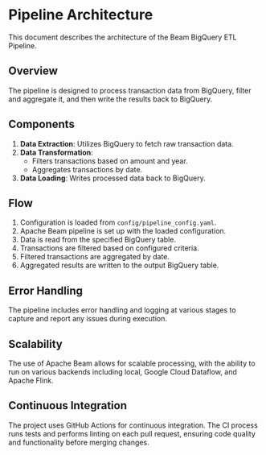 # Pipeline Architecture

This document describes the architecture of the Beam BigQuery ETL Pipeline.

## Overview

The pipeline is designed to process transaction data from BigQuery, filter and aggregate it, and then write the results back to BigQuery.

## Components

1. **Data Extraction**: Utilizes BigQuery to fetch raw transaction data.
2. **Data Transformation**: 
   - Filters transactions based on amount and year.
   - Aggregates transactions by date.
3. **Data Loading**: Writes processed data back to BigQuery.

## Flow

1. Configuration is loaded from `config/pipeline_config.yaml`.
2. Apache Beam pipeline is set up with the loaded configuration.
3. Data is read from the specified BigQuery table.
4. Transactions are filtered based on configured criteria.
5. Filtered transactions are aggregated by date.
6. Aggregated results are written to the output BigQuery table.

## Error Handling

The pipeline includes error handling and logging at various stages to capture and report any issues during execution.

## Scalability

The use of Apache Beam allows for scalable processing, with the ability to run on various backends including local, Google Cloud Dataflow, and Apache Flink.

## Continuous Integration

The project uses GitHub Actions for continuous integration. The CI process runs tests and performs linting on each pull request, ensuring code quality and functionality before merging changes.
